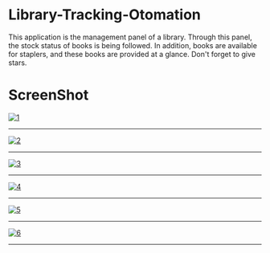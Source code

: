 # Library-Tracking-Otomation
This application is the management panel of a library. Through this panel, the stock status of books is being followed. In addition, books are available for staplers, and these books are provided at a glance.
Don't forget to give stars.
# ScreenShot
<a href="https://ibb.co/cBBgrT"><img src="https://preview.ibb.co/irg35o/1.png" alt="1" border="0"></a><hr>
<a href="https://ibb.co/kmjHWT"><img src="https://preview.ibb.co/cAUUd8/2.png" alt="2" border="0"></a><hr>
<a href="https://ibb.co/jVchy8"><img src="https://preview.ibb.co/mnmLko/3.png" alt="3" border="0"></a><hr>
<a href="https://ibb.co/ekhFJ8"><img src="https://preview.ibb.co/j9nhy8/4.png" alt="4" border="0"></a><hr>
<a href="https://ibb.co/cEjvJ8"><img src="https://preview.ibb.co/kpzjBT/5.png" alt="5" border="0"></a><hr>
<a href="https://ibb.co/ihjUd8"><img src="https://preview.ibb.co/kG4jBT/6.png" alt="6" border="0"></a><hr>
